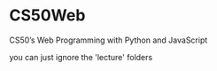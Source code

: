 # CS50Web
CS50’s Web Programming with Python and JavaScript

you can just ignore the 'lecture' folders  
